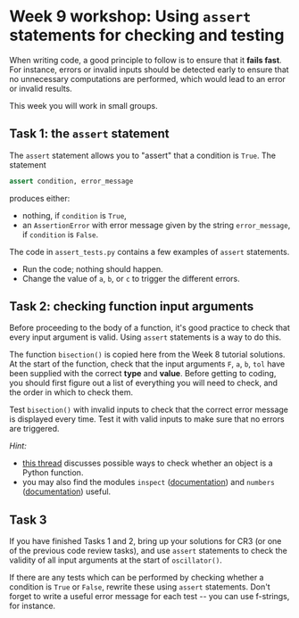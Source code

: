 # Week 9 workshop: Using `assert` statements for checking and testing

When writing code, a good principle to follow is to ensure that it **fails fast**. For instance, errors or invalid inputs should be detected early to ensure that no unnecessary computations are performed, which would lead to an error or invalid results.

This week you will work in small groups.

## Task 1: the `assert` statement

The `assert` statement allows you to "assert" that a condition is `True`. The statement

```python
assert condition, error_message
```

produces either:
- nothing, if `condition` is `True`,
- an `AssertionError` with error message given by the string `error_message`, if `condition` is `False`.

The code in `assert_tests.py` contains a few examples of `assert` statements.
- Run the code; nothing should happen.
- Change the value of `a`, `b`, or `c` to trigger the different errors.

## Task 2: checking function input arguments

Before proceeding to the body of a function, it's good practice to check that every input argument is valid. Using `assert` statements is a way to do this.

The function `bisection()` is copied here from the Week 8 tutorial solutions. At the start of the function, check that the input arguments `F`, `a`, `b`, `tol` have been supplied with the correct **type** and **value**. Before getting to coding, you should first figure out a list of everything you will need to check, and the order in which to check them.

Test `bisection()` with invalid inputs to check that the correct error message is displayed every time. Test it with valid inputs to make sure that no errors are triggered.

*Hint:*
- [this thread](https://stackoverflow.com/questions/624926/how-do-i-detect-whether-a-python-variable-is-a-function) discusses possible ways to check whether an object is a Python function.
- you may also find the modules `inspect` ([documentation](https://docs.python.org/3/library/inspect.html#module-inspect)) and `numbers` ([documentation](https://docs.python.org/3/library/numbers.html#numbers.Number)) useful.

## Task 3

If you have finished Tasks 1 and 2, bring up your solutions for CR3 (or one of the previous code review tasks), and use `assert` statements to check the validity of all input arguments at the start of `oscillator()`.

If there are any tests which can be performed by checking whether a condition is `True` or `False`, rewrite these using `assert` statements. Don't forget to write a useful error message for each test -- you can use f-strings, for instance.
